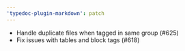 ```yaml
---
'typedoc-plugin-markdown': patch
---
```


- Handle duplicate files when tagged in same group (#625)
- Fix issues with tables and block tags (#618)
